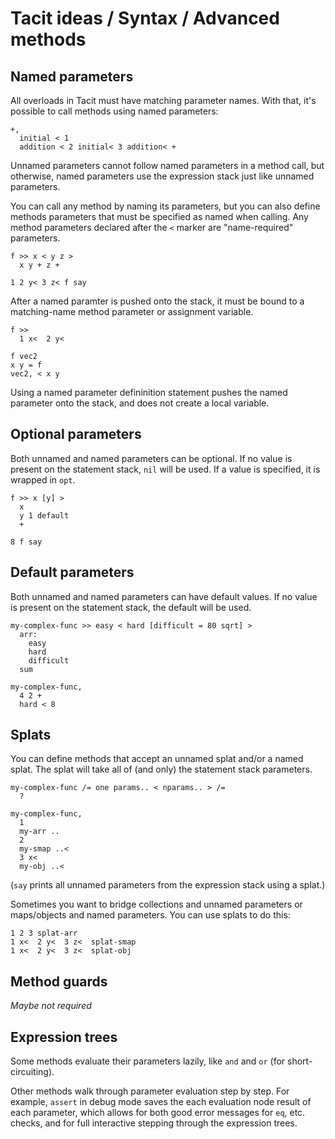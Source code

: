 # Tacit ideas / Syntax / Advanced methods

## Named parameters

All overloads in Tacit must have matching parameter names. With that, it's possible to call methods using named parameters:
```
+,
  initial < 1
  addition < 2 initial< 3 addition< +
```

Unnamed parameters cannot follow named parameters in a method call, but otherwise, named parameters use the expression stack just like unnamed parameters.

You can call any method by naming its parameters, but you can also define methods parameters that must be specified as named when calling. Any method parameters declared after the `<` marker are "name-required" parameters.
```
f >> x < y z >
  x y + z +

1 2 y< 3 z< f say
```

After a named paramter is pushed onto the stack, it must be bound to a matching-name method parameter or assignment variable.
```
f >>
  1 x<  2 y<

f vec2
x y = f
vec2, < x y
```

Using a named parameter defininition statement pushes the named parameter onto the stack, and does not create a local variable.

## Optional parameters

Both unnamed and named parameters can be optional. If no value is present on the statement stack, `nil` will be used. If a value is specified, it is wrapped in `opt`.
```
f >> x [y] >
  x
  y 1 default
  +

8 f say
```

## Default parameters

Both unnamed and named parameters can have default values. If no value is present on the statement stack, the default will be used.
```
my-complex-func >> easy < hard [difficult = 80 sqrt] >
  arr:
    easy
    hard
    difficult
  sum

my-complex-func,
  4 2 +
  hard < 8
```

## Splats

You can define methods that accept an unnamed splat and/or a named splat. The splat will take all of (and only) the statement stack parameters.

```
my-complex-func /= one params.. < nparams.. > /=
  ?

my-complex-func,
  1
  my-arr ..
  2
  my-smap ..<
  3 x<
  my-obj ..<
```

(`say` prints all unnamed parameters from the expression stack using a splat.)

Sometimes you want to bridge collections and unnamed parameters or maps/objects and named parameters. You can use splats to do this:
```
1 2 3 splat-arr
1 x<  2 y<  3 z<  splat-smap
1 x<  2 y<  3 z<  splat-obj
```

## Method guards

_Maybe not required_

## Expression trees

Some methods evaluate their parameters lazily, like `and` and `or` (for short-circuiting).

Other methods walk through parameter evaluation step by step. For example, `assert` in debug mode saves the each evaluation node result of each parameter, which allows for both good error messages for `eq`, etc. checks, and for full interactive stepping through the expression trees.
